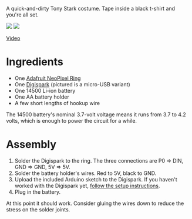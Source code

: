 A quick-and-dirty Tony Stark costume. Tape inside a black t-shirt and you're all set.

![](https://sowbug.github.io/IronManCostume/img/IMG_20151025_110627.jpg)
![](https://sowbug.github.io/IronManCostume/img/IMG_20151025_110730.jpg)

[Video](https://instagram.com/p/9RliLlqNtk/?taken-by=sowbug)

Ingredients
===

* One [Adafruit NeoPixel Ring](http://www.adafruit.com/products/1463)
* One [Digispark](http://digistump.com/products/1) (pictured is a micro-USB variant)
* One 14500 Li-ion battery
* One AA battery holder
* A few short lengths of hookup wire

The 14500 battery's nominal 3.7-volt voltage means it runs from 3.7 to 4.2 volts, which is enough to power the circuit for a while.

Assembly
===

1. Solder the Digispark to the ring. The three connections are P0 => DIN, GND => GND, 5V => 5V.
2. Solder the battery holder's wires. Red to 5V, black to GND.
3. Upload the included Arduino sketch to the Digispark. If you haven't worked with the Digispark yet, [follow the setup instructions](http://digistump.com/wiki/digispark/tutorials/connecting).
4. Plug in the battery.

At this point it should work. Consider gluing the wires down to reduce the stress on the solder joints.
